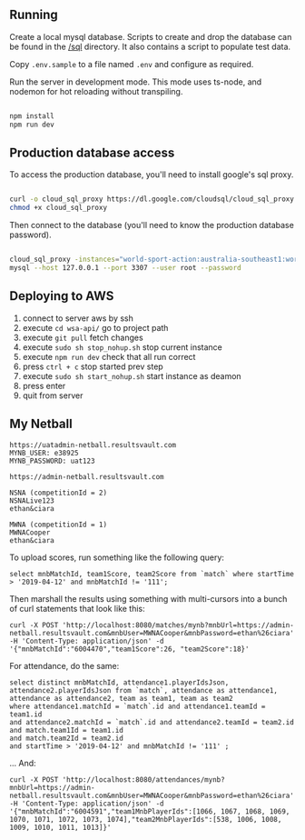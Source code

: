 ## Running

Create a local mysql database. Scripts to create and drop the database can be 
found in the [/sql](./sql) directory. It also contains a script to populate test data. 

Copy `.env.sample` to a file named `.env` and configure as required.

Run the server in development mode. This mode uses ts-node, and nodemon for hot reloading 
without transpiling.

```bash

npm install
npm run dev

```

## Production database access

To access the production database, you'll need to install google's sql proxy.

```bash

curl -o cloud_sql_proxy https://dl.google.com/cloudsql/cloud_sql_proxy.darwin.amd64
chmod +x cloud_sql_proxy

```

Then connect to the database (you'll need to know the production database password).

```bash

cloud_sql_proxy -instances="world-sport-action:australia-southeast1:world-sport-action-dev"=tcp:3307
mysql --host 127.0.0.1 --port 3307 --user root --password

```

## Deploying to AWS
1) connect to server aws by ssh
2) execute `cd wsa-api/` go to project path
3) execute `git pull` fetch changes
4) execute `sudo sh stop_nohup.sh` stop current instance
5) execute `npm run dev` check that all run correct
6) press `ctrl + c` stop started prev step
7) execute `sudo sh start_nohup.sh` start instance as deamon
8) press enter
9) quit from server

## My Netball 

```
https://uatadmin-netball.resultsvault.com
MYNB_USER: e38925
MYNB_PASSWORD: uat123
```

```
https://admin-netball.resultsvault.com

NSNA (competitionId = 2)
NSNALive123
ethan&ciara

MWNA (competitionId = 1)
MWNACooper
ethan&ciara
```

To upload scores, run something like the following query:

```
select mnbMatchId, team1Score, team2Score from `match` where startTime > '2019-04-12' and mnbMatchId != '111';
```

Then marshall the results using something with multi-cursors into a bunch of curl statements that look like this:

```
curl -X POST 'http://localhost:8080/matches/mynb?mnbUrl=https://admin-netball.resultsvault.com&mnbUser=MWNACooper&mnbPassword=ethan%26ciara' -H 'Content-Type: application/json' -d '{"mnbMatchId":"6004470","team1Score":26, "team2Score":18}'
```

For attendance, do the same: 

```
select distinct mnbMatchId, attendance1.playerIdsJson, attendance2.playerIdsJson from `match`, attendance as attendance1, attendance as attendance2, team as team1, team as team2 
where attendance1.matchId = `match`.id and attendance1.teamId = team1.id
and attendance2.matchId = `match`.id and attendance2.teamId = team2.id
and match.team1Id = team1.id               
and match.team2Id = team2.id
and startTime > '2019-04-12' and mnbMatchId != '111' ;
```

... And:

```
curl -X POST 'http://localhost:8080/attendances/mynb?mnbUrl=https://admin-netball.resultsvault.com&mnbUser=MWNACooper&mnbPassword=ethan%26ciara' -H 'Content-Type: application/json' -d '{"mnbMatchId":"6004591","team1MnbPlayerIds":[1066, 1067, 1068, 1069, 1070, 1071, 1072, 1073, 1074],"team2MnbPlayerIds":[538, 1006, 1008, 1009, 1010, 1011, 1013]}'
```
